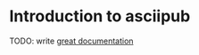 # Introduction to asciipub

TODO: write [great documentation](http://jacobian.org/writing/great-documentation/what-to-write/)
